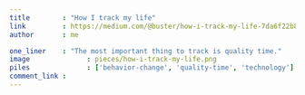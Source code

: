 ```yaml
---
title        : "How I track my life"
link         : https://medium.com/@buster/how-i-track-my-life-7da6f22b8e2c
author       : me

one_liner    : "The most important thing to track is quality time."
image			   : pieces/how-i-track-my-life.png
piles			   : ['behavior-change', 'quality-time', 'technology']
comment_link : 
---
```

